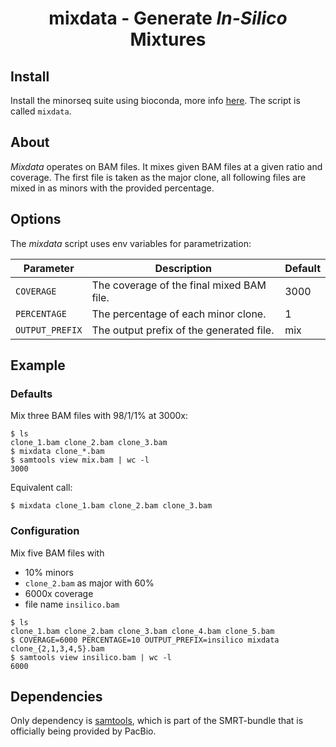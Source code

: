 <h1 align="center">
    mixdata - Generate <i>In-Silico</i> Mixtures
</h1>

## Install
Install the minorseq suite using bioconda, more info [here](../README.md).
The script is called `mixdata`.

## About
*Mixdata* operates on BAM files.
It mixes given BAM files at a given ratio and coverage.
The first file is taken as the major clone, all following files are mixed in
as minors with the provided percentage.

## Options
The *mixdata* script uses env variables for parametrization:

|Parameter|Description|Default|
|-|-|-|
|`COVERAGE`|The coverage of the final mixed BAM file.|3000|
|`PERCENTAGE`|The percentage of each minor clone.|1|
|`OUTPUT_PREFIX`|The output prefix of the generated file.|mix|

## Example
### Defaults
Mix three BAM files with 98/1/1% at 3000x:
```
$ ls
clone_1.bam clone_2.bam clone_3.bam
$ mixdata clone_*.bam
$ samtools view mix.bam | wc -l
3000
```

Equivalent call:
```
$ mixdata clone_1.bam clone_2.bam clone_3.bam
```

### Configuration
Mix five BAM files with
 - 10% minors
 - `clone_2.bam` as major with 60%
 - 6000x coverage
 - file name `insilico.bam`
```
$ ls
clone_1.bam clone_2.bam clone_3.bam clone_4.bam clone_5.bam
$ COVERAGE=6000 PERCENTAGE=10 OUTPUT_PREFIX=insilico mixdata clone_{2,1,3,4,5}.bam
$ samtools view insilico.bam | wc -l
6000
```

## Dependencies
Only dependency is [samtools](https://github.com/samtools/samtools), which is
part of the SMRT-bundle that is officially being provided by PacBio.